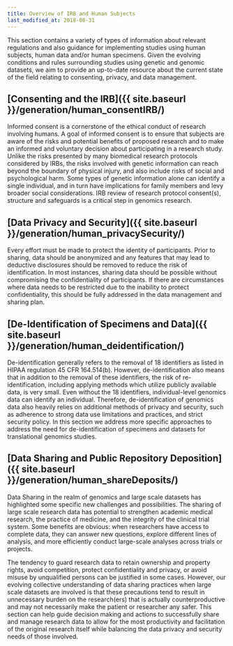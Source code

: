 ```yaml
---
title: Overview of IRB and Human Subjects
last_modified_at: 2018-08-31
---
```

This section contains a variety of types of information about relevant regulations and also guidance for implementing studies using human subjects, human data and/or human specimens.  Given the evolving conditions and rules surrounding studies using genetic and genomic datasets, we aim to provide an up-to-date resource about the current state of the field relating to consenting, privacy, and data management.  

## [Consenting and the IRB]({{ site.baseurl }}/generation/human_consentIRB/)
Informed consent is a cornerstone of the ethical conduct of research involving humans. A goal of informed consent is to ensure that subjects are aware of the risks and potential benefits of proposed research and to make an informed and voluntary decision about participating in a research study.  Unlike the risks presented by many biomedical research protocols considered by IRBs, the risks involved with genetic information can reach beyond the boundary of physical injury, and also include risks of social and psychological harm. Some types of genetic information alone can identify a single individual, and in turn have implications for family members and levy broader social considerations.  IRB review of research protocol consent(s), structure and safeguards is a critical step in genomics research.

## [Data Privacy and Security]({{ site.baseurl }}/generation/human_privacySecurity/)
Every effort must be made to protect the identity of participants.  Prior to sharing, data should be anonymized and any features that may lead to deductive disclosures should be removed to reduce the risk of identification. In most instances, sharing data should be possible without compromising the confidentiality of participants. If there are circumstances where data needs to be restricted due to the inability to protect confidentiality, this should be fully addressed in the data management and sharing plan.

## [De-Identification of Specimens and Data]({{ site.baseurl }}/generation/human_deidentification/)
De-identification generally refers to the removal of 18 identifiers as listed in HIPAA regulation 45 CFR 164.514(b). However, de-identification also means that in addition to the removal of these identifiers, the risk of re-identification, including applying methods which utilize publicly available data, is very small.  Even without the 18 identifiers, individual-level genomics data can identify an individual.  Therefore, de-identification of genomics data also heavily relies on additional methods of privacy and security, such as adherence to strong data use limitations and practices, and strict security policy.  In this section we address more specific approaches to address the need for de-identification of specimens and datasets for translational genomics studies.

## [Data Sharing and Public Repository Deposition]({{ site.baseurl }}/generation/human_shareDeposits/)
Data Sharing in the realm of genomics and large scale datasets has highlighted some specific new challenges and possibilities.  The sharing of large scale research data has potential to strengthen academic medical research, the practice of medicine, and the integrity of the clinical trial system. Some benefits are obvious: when researchers have access to complete data, they can answer new questions, explore different lines of analysis, and more efficiently conduct large-scale analyses across trials or projects.  

The tendency to guard research data to retain ownership and property rights, avoid competition, protect confidentiality and privacy, or avoid misuse by unqualified persons can be justified in some cases.  However, our evolving collective understanding of data sharing practices when large scale datasets are involved is that these precautions tend to result in unnecessary burden on the research(ers) that is actually counterproductive and may not necessarily make the patient or researcher any safer.  This section can help guide decision making and actions to successfully share and manage research data to allow for the most productivity and facilitation of the original research itself while balancing the data privacy and security needs of those involved.

